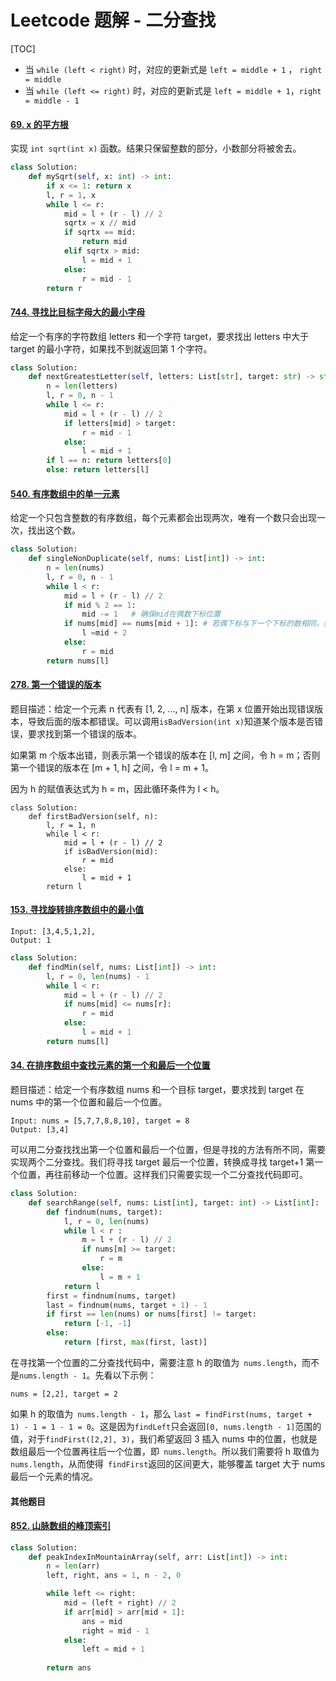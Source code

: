 # Leetcode 题解 - 二分查找

[TOC]

- 当 `while (left < right)` 时，对应的更新式是 `left = middle + 1` ， `right = middle`
- 当 `while (left <= right)` 时，对应的更新式是 `left = middle + 1`，`right = middle - 1`

#### [69. x 的平方根](https://leetcode-cn.com/problems/sqrtx/)

实现 `int sqrt(int x)` 函数。结果只保留整数的部分，小数部分将被舍去。

```python
class Solution:
    def mySqrt(self, x: int) -> int:
        if x <= 1: return x
        l, r = 1, x
        while l <= r:
            mid = l + (r - l) // 2
            sqrtx = x // mid
            if sqrtx == mid:
                return mid
            elif sqrtx > mid:
                l = mid + 1
            else:
                r = mid - 1
        return r
```

#### [744. 寻找比目标字母大的最小字母](https://leetcode-cn.com/problems/find-smallest-letter-greater-than-target/)

给定一个有序的字符数组 letters 和一个字符 target，要求找出 letters 中大于 target 的最小字符，如果找不到就返回第 1 个字符。

```python
class Solution:
    def nextGreatestLetter(self, letters: List[str], target: str) -> str:
        n = len(letters)
        l, r = 0, n - 1
        while l <= r:
            mid = l + (r - l) // 2
            if letters[mid] > target:
                r = mid - 1
            else:
                l = mid + 1
        if l == n: return letters[0]
        else: return letters[l]
```

#### [540. 有序数组中的单一元素](https://leetcode-cn.com/problems/single-element-in-a-sorted-array/)

给定一个只包含整数的有序数组，每个元素都会出现两次，唯有一个数只会出现一次，找出这个数。

```python
class Solution:
    def singleNonDuplicate(self, nums: List[int]) -> int:
        n = len(nums)
        l, r = 0, n - 1
        while l < r:
            mid = l + (r - l) // 2 
            if mid % 2 == 1:
                mid -= 1   # 确保mid在偶数下标位置
            if nums[mid] == nums[mid + 1]: # 若偶下标与下一个下标的数相同，要找的数在后半段
                l =mid + 2
            else:
                r = mid
        return nums[l]
```

#### [278. 第一个错误的版本](https://leetcode-cn.com/problems/first-bad-version/)

题目描述：给定一个元素 n 代表有 [1, 2, ..., n] 版本，在第 x 位置开始出现错误版本，导致后面的版本都错误。可以调用` isBadVersion(int x) `知道某个版本是否错误，要求找到第一个错误的版本。

如果第 m 个版本出错，则表示第一个错误的版本在 [l, m] 之间，令 h = m；否则第一个错误的版本在 [m + 1, h] 之间，令 l = m + 1。

因为 h 的赋值表达式为 h = m，因此循环条件为 l < h。

```
class Solution:
    def firstBadVersion(self, n):
        l, r = 1, n
        while l < r:
            mid = l + (r - l) // 2
            if isBadVersion(mid):
                r = mid
            else:
                l = mid + 1
        return l
```

#### [153. 寻找旋转排序数组中的最小值](https://leetcode-cn.com/problems/find-minimum-in-rotated-sorted-array/)

```
Input: [3,4,5,1,2],
Output: 1
```

```python
class Solution:
    def findMin(self, nums: List[int]) -> int:    
        l, r = 0, len(nums) - 1
        while l < r:
            mid = l + (r - l) // 2
            if nums[mid] <= nums[r]:
                r = mid
            else:
                l = mid + 1
        return nums[l]
```

#### [34. 在排序数组中查找元素的第一个和最后一个位置](https://leetcode-cn.com/problems/find-first-and-last-position-of-element-in-sorted-array/)

题目描述：给定一个有序数组 nums 和一个目标 target，要求找到 target 在 nums 中的第一个位置和最后一个位置。

```
Input: nums = [5,7,7,8,8,10], target = 8
Output: [3,4]
```

可以用二分查找找出第一个位置和最后一个位置，但是寻找的方法有所不同，需要实现两个二分查找。我们将寻找 target 最后一个位置，转换成寻找 target+1 第一个位置，再往前移动一个位置。这样我们只需要实现一个二分查找代码即可。

```python
class Solution:
    def searchRange(self, nums: List[int], target: int) -> List[int]:
        def findnum(nums, target):
            l, r = 0, len(nums)
            while l < r :
                m = l + (r - l) // 2
                if nums[m] >= target:
                    r = m
                else:
                    l = m + 1
            return l
        first = findnum(nums, target)
        last = findnum(nums, target + 1) - 1
        if first == len(nums) or nums[first] != target:
            return [-1, -1]
        else:
            return [first, max(first, last)]
```

在寻找第一个位置的二分查找代码中，需要注意 h 的取值为` nums.length`，而不是`nums.length - 1`。先看以下示例：

```
nums = [2,2], target = 2
```

如果 h 的取值为` nums.length - 1`，那么 `last = findFirst(nums, target + 1) - 1 = 1 - 1 = 0`。这是因为` findLeft `只会返回` [0, nums.length - 1] `范围的值，对于` findFirst([2,2], 3) `，我们希望返回 3 插入 nums 中的位置，也就是数组最后一个位置再往后一个位置，即` nums.length`。所以我们需要将 h 取值为 `nums.length`，从而使得` findFirst`返回的区间更大，能够覆盖 target 大于 nums 最后一个元素的情况。

#### 其他题目

#### [852. 山脉数组的峰顶索引](https://leetcode-cn.com/problems/peak-index-in-a-mountain-array/)

```python
class Solution:
    def peakIndexInMountainArray(self, arr: List[int]) -> int:
        n = len(arr)
        left, right, ans = 1, n - 2, 0

        while left <= right:
            mid = (left + right) // 2
            if arr[mid] > arr[mid + 1]:
                ans = mid
                right = mid - 1
            else:
                left = mid + 1
        
        return ans
```

